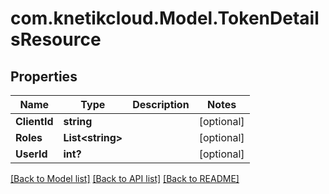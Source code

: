 # com.knetikcloud.Model.TokenDetailsResource
## Properties

Name | Type | Description | Notes
------------ | ------------- | ------------- | -------------
**ClientId** | **string** |  | [optional] 
**Roles** | **List&lt;string&gt;** |  | [optional] 
**UserId** | **int?** |  | [optional] 

[[Back to Model list]](../README.md#documentation-for-models) [[Back to API list]](../README.md#documentation-for-api-endpoints) [[Back to README]](../README.md)

